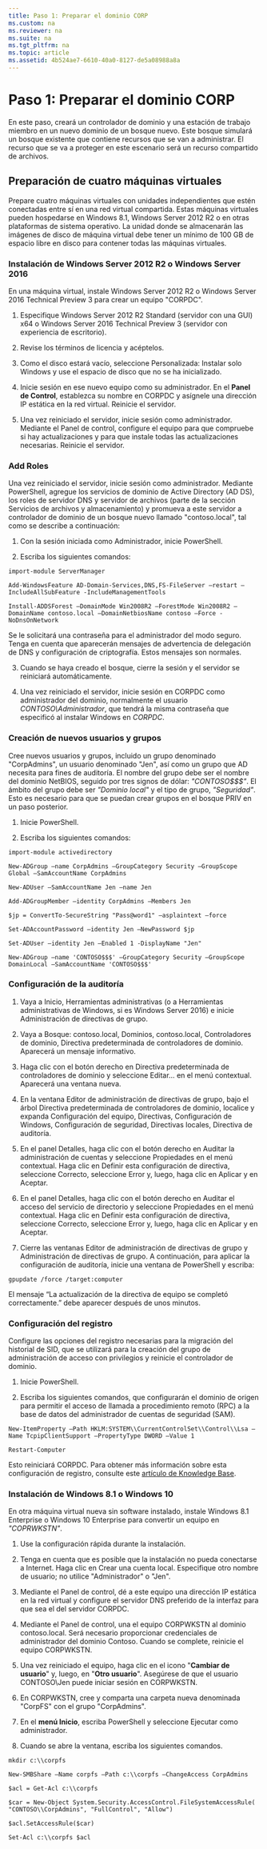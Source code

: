 ```yaml
---
title: Paso 1: Preparar el dominio CORP
ms.custom: na
ms.reviewer: na
ms.suite: na
ms.tgt_pltfrm: na
ms.topic: article
ms.assetid: 4b524ae7-6610-40a0-8127-de5a08988a8a
---
```

# Paso 1: Preparar el dominio CORP
En este paso, creará un controlador de dominio y una estación de trabajo miembro en un nuevo dominio de un bosque nuevo. Este bosque simulará un bosque existente que contiene recursos que se van a administrar. El recurso que se va a proteger en este escenario será un recurso compartido de archivos.

## Preparación de cuatro máquinas virtuales

Prepare cuatro máquinas virtuales con unidades independientes que estén conectadas entre sí en una red virtual compartida. Estas máquinas virtuales pueden hospedarse en Windows 8.1, Windows Server 2012 R2 o en otras plataformas de sistema operativo. La unidad donde se almacenarán las imágenes de disco de máquina virtual debe tener un mínimo de 100 GB de espacio libre en disco para contener todas las máquinas virtuales.

### Instalación de Windows Server 2012 R2 o Windows Server 2016

En una máquina virtual, instale Windows Server 2012 R2 o Windows Server 2016 Technical Preview 3 para crear un equipo "CORPDC".

1. Especifique Windows Server 2012 R2 Standard (servidor con una GUI) x64 o Windows Server 2016 Technical Preview 3 (servidor con experiencia de escritorio).

2. Revise los términos de licencia y acéptelos.

3. Como el disco estará vacío, seleccione Personalizada: Instalar solo Windows y use el espacio de disco que no se ha inicializado.

4. Inicie sesión en ese nuevo equipo como su administrador. En el **Panel de Control**, establezca su nombre en CORPDC y asígnele una dirección IP estática en la red virtual. Reinicie el servidor.

5. Una vez reiniciado el servidor, inicie sesión como administrador. Mediante el Panel de control, configure el equipo para que compruebe si hay actualizaciones y para que instale todas las actualizaciones necesarias. Reinicie el servidor.

### Add Roles

Una vez reiniciado el servidor, inicie sesión como administrador. Mediante PowerShell, agregue los servicios de dominio de Active Directory (AD DS), los roles de servidor DNS y servidor de archivos (parte de la sección Servicios de archivos y almacenamiento) y promueva a este servidor a controlador de dominio de un bosque nuevo llamado "contoso.local", tal como se describe a continuación:

1. Con la sesión iniciada como Administrador, inicie PowerShell.

2. Escriba los siguientes comandos:

`import-module ServerManager`

`Add-WindowsFeature AD-Domain-Services,DNS,FS-FileServer –restart –IncludeAllSubFeature -IncludeManagementTools`

`Install-ADDSForest –DomainMode Win2008R2 –ForestMode Win2008R2 –DomainName contoso.local –DomainNetbiosName contoso –Force -NoDnsOnNetwork`

Se le solicitará una contraseña para el administrador del modo seguro. Tenga en cuenta que aparecerán mensajes de advertencia de delegación de DNS y configuración de criptografía. Estos mensajes son normales.

3. Cuando se haya creado el bosque, cierre la sesión y el servidor se reiniciará automáticamente.

4. Una vez reiniciado el servidor, inicie sesión en CORPDC como administrador del dominio, normalmente el usuario *CONTOSO\\Administrador*, que tendrá la misma contraseña que especificó al instalar Windows en *CORPDC*.

### Creación de nuevos usuarios y grupos

Cree nuevos usuarios y grupos, incluido un grupo denominado "CorpAdmins", un usuario denominado "Jen", así como un grupo que AD necesita para fines de auditoría. El nombre del grupo debe ser el nombre del dominio NetBIOS, seguido por tres signos de dólar: *"CONTOSO$$$"*. El ámbito del grupo debe ser *"Dominio local"* y el tipo de grupo, *"Seguridad"*. Esto es necesario para que se puedan crear grupos en el bosque PRIV en un paso posterior.

1. Inicie PowerShell.

2. Escriba los siguientes comandos:

`import-module activedirectory`

`New-ADGroup –name CorpAdmins –GroupCategory Security –GroupScope Global –SamAccountName CorpAdmins`

`New-ADUser –SamAccountName Jen –name Jen`

`Add-ADGroupMember –identity CorpAdmins –Members Jen`

`$jp = ConvertTo-SecureString "Pass@word1" –asplaintext –force`

`Set-ADAccountPassword –identity Jen –NewPassword $jp`

`Set-ADUser –identity Jen –Enabled 1 -DisplayName "Jen"`

`New-ADGroup –name 'CONTOSO$$$' –GroupCategory Security –GroupScope DomainLocal –SamAccountName 'CONTOSO$$$'`

### Configuración de la auditoría

1. Vaya a Inicio, Herramientas administrativas (o a Herramientas administrativas de Windows, si es Windows Server 2016) e inicie Administración de directivas de grupo.

2. Vaya a Bosque: contoso.local, Dominios, contoso.local, Controladores de dominio, Directiva predeterminada de controladores de dominio. Aparecerá un mensaje informativo.

3. Haga clic con el botón derecho en Directiva predeterminada de controladores de dominio y seleccione Editar… en el menú contextual. Aparecerá una ventana nueva.

4. En la ventana Editor de administración de directivas de grupo, bajo el árbol Directiva predeterminada de controladores de dominio, localice y expanda Configuración del equipo, Directivas, Configuración de Windows, Configuración de seguridad, Directivas locales, Directiva de auditoría.

5. En el panel Detalles, haga clic con el botón derecho en Auditar la administración de cuentas y seleccione Propiedades en el menú contextual. Haga clic en Definir esta configuración de directiva, seleccione Correcto, seleccione Error y, luego, haga clic en Aplicar y en Aceptar.

6. En el panel Detalles, haga clic con el botón derecho en Auditar el acceso del servicio de directorio y seleccione Propiedades en el menú contextual. Haga clic en Definir esta configuración de directiva, seleccione Correcto, seleccione Error y, luego, haga clic en Aplicar y en Aceptar.

7. Cierre las ventanas Editor de administración de directivas de grupo y Administración de directivas de grupo. A continuación, para aplicar la configuración de auditoría, inicie una ventana de PowerShell y escriba:

`gpupdate /force /target:computer`

El mensaje “La actualización de la directiva de equipo se completó correctamente.” debe aparecer después de unos minutos.

### Configuración del registro

Configure las opciones del registro necesarias para la migración del historial de SID, que se utilizará para la creación del grupo de administración de acceso con privilegios y reinicie el controlador de dominio.

1. Inicie PowerShell.

2. Escriba los siguientes comandos, que configurarán el dominio de origen para permitir el acceso de llamada a procedimiento remoto (RPC) a la base de datos del administrador de cuentas de seguridad (SAM).

`New-ItemProperty –Path HKLM:SYSTEM\\CurrentControlSet\\Control\\Lsa –Name TcpipClientSupport –PropertyType DWORD –Value 1`

`Restart-Computer`

Esto reiniciará CORPDC. Para obtener más información sobre esta configuración de registro, consulte este [artículo de Knowledge Base](http://support.microsoft.com/kb/322970).

### Instalación de Windows 8.1 o Windows 10

En otra máquina virtual nueva sin software instalado, instale Windows 8.1 Enterprise o Windows 10 Enterprise para convertir un equipo en *"COPRWKSTN"*.

1. Use la configuración rápida durante la instalación.

2. Tenga en cuenta que es posible que la instalación no pueda conectarse a Internet. Haga clic en Crear una cuenta local. Especifique otro nombre de usuario; no utilice "Administrador" o "Jen".

3. Mediante el Panel de control, dé a este equipo una dirección IP estática en la red virtual y configure el servidor DNS preferido de la interfaz para que sea el del servidor CORPDC.

4. Mediante el Panel de control, una el equipo CORPWKSTN al dominio contoso.local. Será necesario proporcionar credenciales de administrador del dominio Contoso. Cuando se complete, reinicie el equipo CORPWKSTN.

5. Una vez reiniciado el equipo, haga clic en el icono "**Cambiar de usuario**" y, luego, en "**Otro usuario**". Asegúrese de que el usuario CONTOSO\\Jen puede iniciar sesión en CORPWKSTN.

6. En CORPWKSTN, cree y comparta una carpeta nueva denominada "CorpFS" con el grupo "CorpAdmins".

7. En el **menú Inicio**, escriba PowerShell y seleccione Ejecutar como administrador.

8. Cuando se abre la ventana, escriba los siguientes comandos.

`mkdir c:\\corpfs`

`New-SMBShare –Name corpfs –Path c:\\corpfs –ChangeAccess CorpAdmins`

`$acl = Get-Acl c:\\corpfs`

`$car = New-Object System.Security.AccessControl.FileSystemAccessRule( "CONTOSO\\CorpAdmins", "FullControl", "Allow")`

`$acl.SetAccessRule($car)`

`Set-Acl c:\\corpfs $acl`




